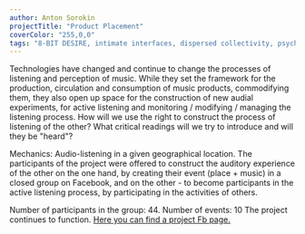 ```yaml
---
author: Anton Sorokin
projectTitle: "Product Placement"
coverColor: "255,0,0"
tags: "8-BIT DESIRE, intimate interfaces, dispersed collectivity, psychodata, coincidance, rhythm, political dancefloor, tongue and teeth of creativity"
---
```

Technologies have changed and continue to change the processes of listening and perception of music. While they set the framework for the production, circulation and consumption of music products, commodifying them, they also open up space for the construction of new audial experiments, for active listening and monitoring / modifying / managing the listening process. How will we use the right to construct the process of listening of the other? What critical readings will we try to introduce and will they be "heard"?

Mechanics:
Audio-listening in a given geographical location. The participants of the project were offered to construct the auditory experience of the other on the one hand, by creating their event (place + music) in a closed group on Facebook, and on the other - to become participants in the active listening process, by participating in the activities of others.

Number of participants in the group: 44.
Number of events: 10
The project continues to function. [Here you can find a project Fb page.][1]

[1]:	https://www.facebook.com/groups/1008858615875973/
